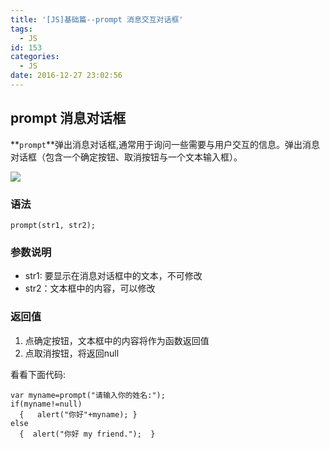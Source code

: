 ```yaml
---
title: '[JS]基础篇--prompt 消息交互对话框'
tags:
  - JS
id: 153
categories:
  - JS
date: 2016-12-27 23:02:56
---
```


## prompt 消息对话框

**`prompt`**弹出消息对话框,通常用于询问一些需要与用户交互的信息。弹出消息对话框（包含一个确定按钮、取消按钮与一个文本输入框）。

![](http://oic1wftgk.bkt.clouddn.com/wp-content/uploads/promot.jpg)

### 语法

	prompt(str1, str2);

### 参数说明

- str1: 要显示在消息对话框中的文本，不可修改
- str2：文本框中的内容，可以修改

### 返回值
1. 点确定按钮，文本框中的内容将作为函数返回值
2. 点取消按钮，将返回null

看看下面代码:

	var myname=prompt("请输入你的姓名:");
	if(myname!=null)
	  {   alert("你好"+myname); }
	else
	  {  alert("你好 my friend.");  }